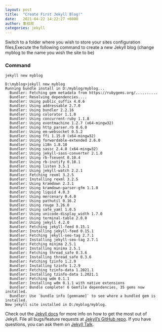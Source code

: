```yaml
---
layout: post
title:  "Create First Jekyll Blog!"
date:   2021-04-22 14:22:27 +0800
author: 象叔叔
categories: jekyll
---
```

Switch to a folder where you wish to store your sites configuration files,Execute the following command to create a new Jekyll blog (change myblog to the name you wish the site to be)

### Command

`jekyll new myblog`

```command
D:\myblog>jekyll new myblog
Running bundle install in D:/myblog/myblog...
  Bundler: Fetching gem metadata from https://rubygems.org/..........
  Bundler: Resolving dependencies....
  Bundler: Using public_suffix 4.0.6
  Bundler: Using addressable 2.7.0
  Bundler: Using bundler 2.2.16
  Bundler: Using colorator 1.1.0
  Bundler: Using concurrent-ruby 1.1.8
  Bundler: Using eventmachine 1.2.7 (x64-mingw32)
  Bundler: Using http_parser.rb 0.6.0
  Bundler: Using em-websocket 0.5.2
  Bundler: Using ffi 1.15.0 (x64-mingw32)
  Bundler: Using forwardable-extended 2.6.0
  Bundler: Using i18n 1.8.10
  Bundler: Using sassc 2.4.0 (x64-mingw32)
  Bundler: Using jekyll-sass-converter 2.1.0
  Bundler: Using rb-fsevent 0.10.4
  Bundler: Using rb-inotify 0.10.1
  Bundler: Using listen 3.5.1
  Bundler: Using jekyll-watch 2.2.1
  Bundler: Fetching rexml 3.2.5
  Bundler: Installing rexml 3.2.5
  Bundler: Using kramdown 2.3.1
  Bundler: Using kramdown-parser-gfm 1.1.0
  Bundler: Using liquid 4.0.3
  Bundler: Using mercenary 0.4.0
  Bundler: Using pathutil 0.16.2
  Bundler: Using rouge 3.26.0
  Bundler: Using safe_yaml 1.0.5
  Bundler: Using unicode-display_width 1.7.0
  Bundler: Using terminal-table 2.0.0
  Bundler: Using jekyll 4.2.0
  Bundler: Fetching jekyll-feed 0.15.1
  Bundler: Installing jekyll-feed 0.15.1
  Bundler: Fetching jekyll-seo-tag 2.7.1
  Bundler: Installing jekyll-seo-tag 2.7.1
  Bundler: Fetching minima 2.5.1
  Bundler: Installing minima 2.5.1
  Bundler: Fetching thread_safe 0.3.6
  Bundler: Installing thread_safe 0.3.6
  Bundler: Fetching tzinfo 1.2.9
  Bundler: Installing tzinfo 1.2.9
  Bundler: Fetching tzinfo-data 1.2021.1
  Bundler: Installing tzinfo-data 1.2021.1
  Bundler: Fetching wdm 0.1.1
  Bundler: Installing wdm 0.1.1 with native extensions
  Bundler: Bundle complete! 6 Gemfile dependencies, 35 gems now installed.
  Bundler: Use `bundle info [gemname]` to see where a bundled gem is installed.
New jekyll site installed in D:/myblog/myblog.
```

Check out the [Jekyll docs][jekyll-docs] for more info on how to get the most out of Jekyll. File all bugs/feature requests at [Jekyll’s GitHub repo][jekyll-gh]. If you have questions, you can ask them on [Jekyll Talk][jekyll-talk].

[jekyll-docs]: https://jekyllrb.com/docs/home
[jekyll-gh]:   https://github.com/jekyll/jekyll
[jekyll-talk]: https://talk.jekyllrb.com/
